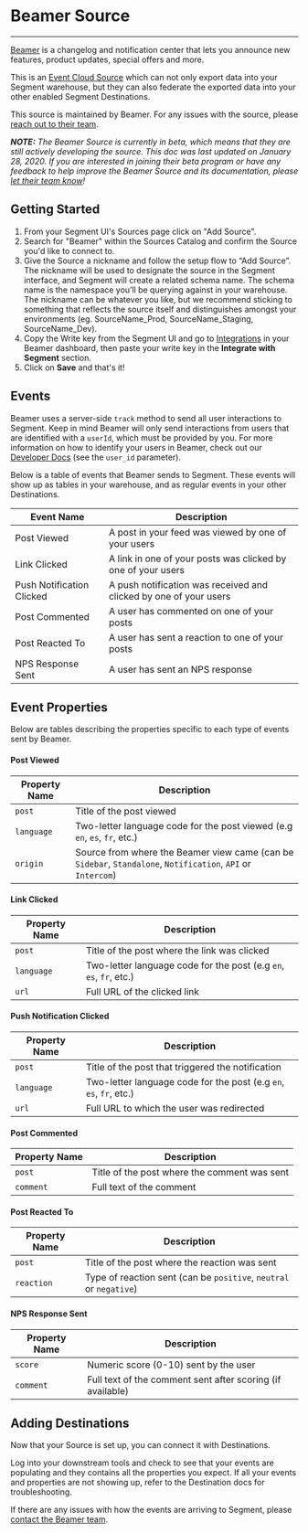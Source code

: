 # Beamer Source

---

[Beamer](https://www.getbeamer.com/?utm_source=segmentio&utm_medium=docs&utm_campaign=partners) is a changelog and notification center that lets you announce new features, product updates, special offers and more.

This is an [Event Cloud Source](https://segment.com/docs/sources/#event-cloud-sources) which can not only export data into your Segment warehouse, but they can also federate the exported data into your other enabled Segment Destinations.

This source is maintained by Beamer. For any issues with the source, please [reach out to their team](mailto:info@getbeamer.com).

_**NOTE:** The Beamer Source is currently in beta, which means that they are still actively developing the source. This doc was last updated on January 28, 2020. If you are interested in joining their beta program or have any feedback to help improve the Beamer Source and its documentation, please [let  their team know](mailto:info@getbeamer.com)!_

## Getting Started

1. From your Segment UI's Sources page click on "Add Source".
2. Search for "Beamer" within the Sources Catalog and confirm the Source you'd like to connect to.
3. Give the Source a nickname and follow the setup flow to “Add Source”. The nickname will be used to designate the source in the Segment interface, and Segment will create a related schema name. The schema name is the namespace you’ll be querying against in your warehouse. The nickname can be whatever you like, but we recommend sticking to something that reflects the source itself and distinguishes amongst your environments (eg. SourceName_Prod, SourceName_Staging, SourceName_Dev).
4. Copy the Write key from the Segment UI and go to [Integrations](https://app.getbeamer.com/integrations) in your Beamer dashboard, then paste your write key in the **Integrate with Segment** section.
5. Click on **Save** and that's it!

## Events

Beamer uses a server-side `track` method to send all user interactions to Segment. Keep in mind Beamer will only send interactions from users that are identified with a `userId`, which must be provided by you. For more information on how to identify your users in Beamer, check out our [Developer Docs](https://www.getbeamer.com/docs) (see the `user_id` parameter).

Below is a table of events that Beamer sends to Segment. These events will show up as tables in your warehouse, and as regular events in your other Destinations.

| Event Name | Description |
| -------- | -------- |
| Post Viewed | A post in your feed was viewed by one of your users |
| Link Clicked | A link in one of your posts was clicked by one of your users |
| Push Notification Clicked | A push notification was received and clicked by one of your users |
| Post Commented | A user has commented on one of your posts |
| Post Reacted To | A user has sent a reaction to one of your posts |
| NPS Response Sent | A user has sent an NPS response |

## Event Properties

Below are tables describing the properties specific to each type of events sent by Beamer.

#### Post Viewed

| Property Name | Description |
| -------- | -------- |
| `post`     | Title of the post viewed |
| `language` | Two-letter language code for the post viewed (e.g `en`, `es`, `fr`, etc.) |
| `origin` | Source from where the Beamer view came (can be `Sidebar`, `Standalone`, `Notification`, `API` or `Intercom`) |

#### Link Clicked

| Property Name | Description |
| -------- | -------- |
| `post`     | Title of the post where the link was clicked |
| `language` | Two-letter language code for the post (e.g `en`, `es`, `fr`, etc.) |
| `url` | Full URL of the clicked link |

#### Push Notification Clicked

| Property Name | Description |
| -------- | -------- |
| `post`     | Title of the post that triggered the notification |
| `language` | Two-letter language code for the post (e.g `en`, `es`, `fr`, etc.) |
| `url` | Full URL to which the user was redirected |

#### Post Commented

| Property Name | Description |
| -------- | -------- |
| `post`     | Title of the post where the comment was sent |
| `comment` | Full text of the comment |

#### Post Reacted To

| Property Name | Description |
| -------- | -------- |
| `post`     | Title of the post where the reaction was sent |
| `reaction` | Type of reaction sent (can be `positive`, `neutral` or `negative`) |

#### NPS Response Sent

| Property Name | Description |
| -------- | -------- |
| `score`     | Numeric score (0-10) sent by the user |
| `comment` | Full text of the comment sent after scoring (if available) |

## Adding Destinations

Now that your Source is set up, you can connect it with Destinations.

Log into your downstream tools and check to see that your events are populating and they contains all the properties you expect. If all your events and properties are not showing up, refer to the Destination docs for troubleshooting.

If there are any issues with how the events are arriving to Segment, please [contact the Beamer team](mailto:info@getbeamer.com).
